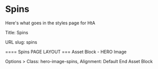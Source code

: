 # Spins

Here's what goes in the styles page for HtA

Title: Spins

URL slug: spins

==== Spins PAGE LAYOUT ===
Asset Block - HERO Image


Options > Class: hero-image-spins, Alignment: Default
End Asset Block

